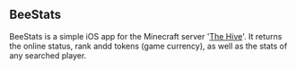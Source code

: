 ## BeeStats

BeeStats is a simple iOS app for the Minecraft server '[The Hive](http://hivemc.com)'. It returns the online status, rank andd tokens (game currency), as well as the stats of any searched player.